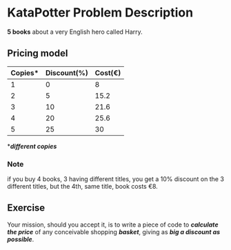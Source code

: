 # KataPotter Problem Description

**5 books** about a very English hero called Harry.

## Pricing model
Copies*|Discount(%)|Cost(€)
-|-|-
1|0|8
2|5|15.2
3|10|21.6
4|20|25.6
5|25|30

****different copies***
### Note
if you buy 4 books, 3 having different titles, you get a 10% discount on the 3 different titles, but the 4th, same title, book costs €8.

## Exercise
Your mission, should you accept it, is to write a piece of code to ***calculate the price*** of any conceivable shopping ***basket***, giving as ***big a discount as possible***.